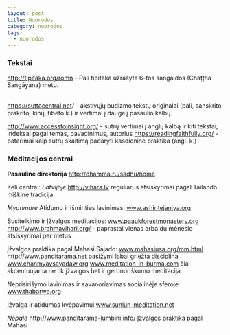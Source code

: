 ```yaml
---
layout: post
title: Nuorodos
category: nuorodos
tags:
  - nuorodos
---
```

### Tekstai

<http://tipitaka.org/romn> - Pali tipitaka užrašyta 6-tos sangaidos (Chaṭṭha Saṅgāyana) metu.

\
<https://suttacentral.net>/ - akstivųjų budizmo tekstų originalai (pali, sanskrito, prakrito, kinų, tibeto k.) ir vertimai į daugelį pasaulio kalbų.


http://www.accesstoinsight.org/ - sutrų vertimai į anglų kalbą ir kiti tekstai; indeksai pagal temas, pavadinimus, autorius
https://readingfaithfully.org/ - patarimai kaip sutrų skaitimą padaryti kasdienine praktika (angl. k.)

### Meditacijos centrai

**Pasaulinė direktorija** 
http://dhamma.ru/sadhu/home 

Keli centrai:
_Latvijoje_ 
http://vihara.lv reguliarus atsiskyrimai pagal Tailando miškinė tradicija

_Myanmare_
Atidumo ir išminties lavinimas: 
www.ashintejaniya.org

Susitelkimo ir Įžvalgos meditacijos: 
www.paaukforestmonastery.org
http://www.brahmavihari.org/ - paprastai vienas arba du mėnesio atsiskyrimai per metus

Įžvalgos praktika pagal Mahasi Sajado: 
www.mahasiusa.org/mm.html
http://www.panditarama.net pasižymi labai griežta disciplina
www.chanmyaysayadaw.org
www.meditation-in-burma.com čia akcentuojama ne tik įžvalgos bet ir geronoriškumo meditacija

Neprisirišymo lavinimas ir savanoriavimas socialinėje sferoje 
www.thabarwa.org

Įžvalga ir atidumas kvėpavimui 
www.sunlun-meditation.net

_Nepale_
http://www.panditarama-lumbini.info/ Įžvalgos praktika pagal Mahasi
